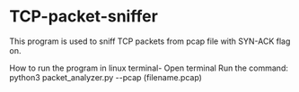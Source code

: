 # TCP-packet-sniffer
This program is used to sniff TCP packets from pcap file with SYN-ACK flag on. 


How to run the program in linux terminal-
Open terminal
Run the command:
python3 packet_analyzer.py --pcap (filename.pcap)
